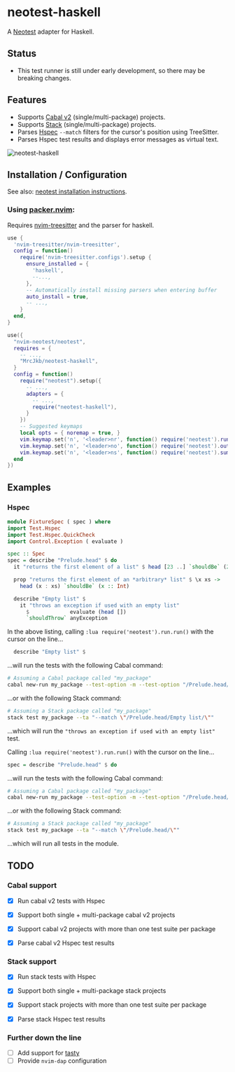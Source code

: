# neotest-haskell

A [Neotest](https://github.com/nvim-neotest/neotest) adapter for Haskell.

## Status

* This test runner is still under early development, so there may be breaking changes.

## Features

* Supports [Cabal v2](https://www.haskell.org/cabal/) (single/multi-package) projects.
* Supports [Stack](https://docs.haskellstack.org/en/stable/) (single/multi-package) projects.
* Parses [Hspec](https://hackage.haskell.org/package/hspec) `--match` filters for the cursor's position using TreeSitter.
* Parses Hspec test results and displays error messages as virtual text.

![neotest-haskell](https://user-images.githubusercontent.com/12857160/195435665-6ef3175e-039d-4473-a322-a51eefab0a27.png)

## Installation / Configuration
See also: [neotest installation instructions](https://github.com/nvim-neotest/neotest#installation).

### Using [packer.nvim](https://github.com/wbthomason/packer.nvim):

Requires [nvim-treesitter](https://github.com/nvim-treesitter/nvim-treesitter) and the parser for haskell.


```lua
use {
  'nvim-treesitter/nvim-treesitter',
  config = function()
    require('nvim-treesitter.configs').setup {
      ensure_installed = {
        'haskell',
        --...,
      },
      -- Automatically install missing parsers when entering buffer
      auto_install = true,
      -- ...,
    }
  end,
}
```

```lua
use({
  "nvim-neotest/neotest",
  requires = {
    -- ...,
    "MrcJkb/neotest-haskell",
  }
  config = function()
    require("neotest").setup({
      -- ...,
      adapters = {
        -- ...,
        require("neotest-haskell"),
      }
    })
    -- Suggested keymaps
    local opts = { noremap = true, }
    vim.keymap.set('n', '<leader>nr', function() require('neotest').run.run() end, opts)
    vim.keymap.set('n', '<leader>no', function() require('neotest').output.open() end, opts)
    vim.keymap.set('n', '<leader>ns', function() require('neotest').summary.toggle() end, opts)
  end
})

```

## Examples

### Hspec

```haskell
module FixtureSpec ( spec ) where
import Test.Hspec
import Test.Hspec.QuickCheck
import Control.Exception ( evaluate )

spec :: Spec
spec = describe "Prelude.head" $ do
  it "returns the first element of a list" $ head [23 ..] `shouldBe` (23 :: Int)

  prop "returns the first element of an *arbitrary* list" $ \x xs ->
    head (x : xs) `shouldBe` (x :: Int)

  describe "Empty list" $
    it "throws an exception if used with an empty list"
      $             evaluate (head [])
      `shouldThrow` anyException
```

In the above listing, calling `:lua require('neotest').run.run()`
with the cursor on the line...
```haskell
  describe "Empty list" $
```
...will run the tests with the following Cabal command:

```sh
# Assuming a Cabal package called "my_package"
cabal new-run my_package --test-option -m --test-option "/Prelude.head/Empty list/"
```
...or with the following Stack command:

```sh
# Assuming a Stack package called "my_package"
stack test my_package --ta "--match \"/Prelude.head/Empty list/\""
```
...which will run the `"throws an exception if used with an empty list"` test.

Calling `:lua require('neotest').run.run()`
with the cursor on the line...
```haskell
spec = describe "Prelude.head" $ do
```
...will run the tests with the following Cabal command:

```sh
# Assuming a Cabal package called "my_package"
cabal new-run my_package --test-option -m --test-option "/Prelude.head/"
```
...or with the following Stack command:

```sh
# Assuming a Stack package called "my_package"
stack test my_package --ta "--match \"/Prelude.head/\""
```
...which will run all tests in the module.


## TODO

### Cabal support

- [x] Run cabal v2 tests with Hspec
- [x] Support both single + multi-package cabal v2 projects
- [x] Support cabal v2 projects with more than one test suite per package
- [x] Parse cabal v2 Hspec test results


### Stack support

- [x] Run stack tests with Hspec
- [x] Support both single + multi-package stack projects
- [x] Support stack projects with more than one test suite per package
- [x] Parse stack Hspec test results


### Further down the line

- [ ] Add support for [tasty](https://hackage.haskell.org/package/tasty)
- [ ] Provide `nvim-dap` configuration
